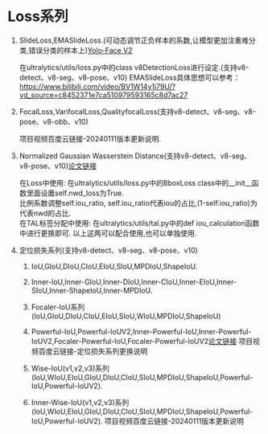 # Loss系列

1. SlideLoss,EMASlideLoss.(可动态调节正负样本的系数,让模型更加注重难分类,错误分类的样本上)[Yolo-Face V2](https://github.com/Krasjet-Yu/YOLO-FaceV2/blob/master/utils/loss.py)

    在ultralytics/utils/loss.py中的class v8DetectionLoss进行设定.(支持v8-detect、v8-seg、v8-pose、v10)
    EMASlideLoss具体思想可以参考：https://www.bilibili.com/video/BV1W14y1i79U/?vd_source=c8452371e7ca510979593165c8d7ac27

2. FocalLoss,VarifocalLoss,QualityfocalLoss(支持v8-detect、v8-seg、v8-pose、v8-obb、v10)

    项目视频百度云链接-20240111版本更新说明.

3. Normalized Gaussian Wasserstein Distance(支持v8-detect、v8-seg、v8-pose、v10)[论文链接](https://arxiv.org/abs/2110.13389)

    在Loss中使用:
        在ultralytics/utils/loss.py中的BboxLoss class中的__init__函数里面设置self.nwd_loss为True.  
        比例系数调整self.iou_ratio, self.iou_ratio代表iou的占比,(1-self.iou_ratio)为代表nwd的占比.  
    在TAL标签分配中使用:
        在ultralytics/utils/tal.py中的def iou_calculation函数中进行更换即可.
    以上这两可以配合使用,也可以单独使用.

4. 定位损失系列(支持v8-detect、v8-seg、v8-pose、v10)

    1. IoU,GIoU,DIoU,CIoU,EIoU,SIoU,MPDIoU,ShapeIoU.
    2. Inner-IoU,Inner-GIoU,Inner-DIoU,Inner-CIoU,Inner-EIoU,Inner-SIoU,Inner-ShapeIoU,Inner-MPDIoU.
    3. Focaler-IoU系列(IoU,GIoU,DIoU,CIoU,EIoU,SIoU,WIoU,MPDIoU,ShapeIoU)
    4. Powerful-IoU,Powerful-IoUV2,Inner-Powerful-IoU,Inner-Powerful-IoUV2,Focaler-Powerful-IoU,Focaler-Powerful-IoUV2[论文链接](https://www.sciencedirect.com/science/article/abs/pii/S0893608023006640)
    项目视频百度云链接-定位损失系列更换说明

    1. Wise-IoU(v1,v2,v3)系列(IoU,WIoU,EIoU,GIoU,DIoU,CIoU,SIoU,MPDIoU,ShapeIoU,Powerful-IoU,Powerful-IoUV2).
    2. Inner-Wise-IoU(v1,v2,v3)系列(IoU,WIoU,EIoU,GIoU,DIoU,CIoU,SIoU,MPDIoU,ShapeIoU,Powerful-IoU,Powerful-IoUV2).
    项目视频百度云链接-20240111版本更新说明